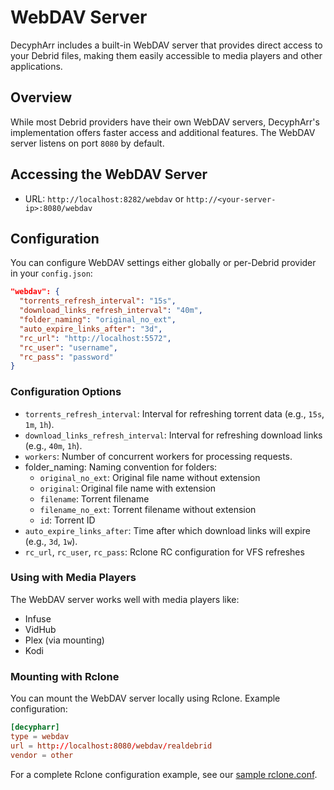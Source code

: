 # WebDAV Server

DecyphArr includes a built-in WebDAV server that provides direct access to your Debrid files, making them easily accessible to media players and other applications.

## Overview

While most Debrid providers have their own WebDAV servers, DecyphArr's implementation offers faster access and additional features. The WebDAV server listens on port `8080` by default.

## Accessing the WebDAV Server

- URL: `http://localhost:8282/webdav` or `http://<your-server-ip>:8080/webdav`

## Configuration

You can configure WebDAV settings either globally or per-Debrid provider in your `config.json`:

```json
"webdav": {
  "torrents_refresh_interval": "15s",
  "download_links_refresh_interval": "40m",
  "folder_naming": "original_no_ext",
  "auto_expire_links_after": "3d",
  "rc_url": "http://localhost:5572",
  "rc_user": "username",
  "rc_pass": "password"
}
```

### Configuration Options

- `torrents_refresh_interval`: Interval for refreshing torrent data (e.g., `15s`, `1m`, `1h`).
- `download_links_refresh_interval`: Interval for refreshing download links (e.g., `40m`, `1h`).
- `workers`: Number of concurrent workers for processing requests.
- folder_naming: Naming convention for folders:
  - `original_no_ext`: Original file name without extension
  - `original`: Original file name with extension
  - `filename`: Torrent filename
  - `filename_no_ext`: Torrent filename without extension
  - `id`: Torrent ID
- `auto_expire_links_after`: Time after which download links will expire (e.g., `3d`, `1w`).
- `rc_url`, `rc_user`, `rc_pass`: Rclone RC configuration for VFS refreshes

### Using with Media Players
The WebDAV server works well with media players like:

- Infuse
- VidHub
- Plex (via mounting)
- Kodi

### Mounting with Rclone
You can mount the WebDAV server locally using Rclone. Example configuration:

```conf
[decypharr]
type = webdav
url = http://localhost:8080/webdav/realdebrid
vendor = other
```
For a complete Rclone configuration example, see our [sample rclone.conf](../extras/rclone.conf).